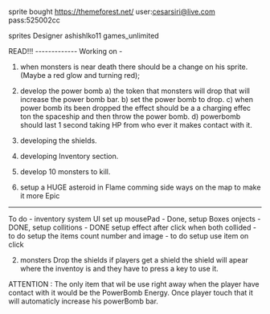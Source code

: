 sprite bought 
https://themeforest.net/
user:cesarsiri@live.com
pass:525002cc

sprites Designer
 ashishlko11
 games_unlimited


READ!!!  -------------
Working on - 
1) when monsters is near death there should be a change on his sprite. (Maybe a red glow and turning red);


2) develop the power bomb
        a) the token that monsters will drop that will increase the power bomb bar.
        b) set the power bomb to drop.
        c) when power bomb its been dropped the effect should be a a charging effec ton the spaceship and then throw the power bomb.
        d) powerbomb should last 1 second taking HP from who ever it makes contact with it.

3) developing the shields.
4) developing Inventory section.
5) develop 10 monsters to kill.
6) setup a HUGE asteroid in Flame comming side ways on the map to make it more Epic
--------------


To do - inventory system UI
 set up mousePad - Done,
 setup Boxes onjects - DONE, 
 setup collitions - DONE
 setup effect after click when both collided - to do
 setup the items count number and image - to do
 setup use item on click

2) monsters Drop the shields if players get a shield the shield will apear where the inventoy is and they have to press a key to use it.

ATTENTION : The only item that wil be use right away when the player have contact with it would be the
PowerBomb Energy. Once player touch that it will automaticly increase his powerBomb bar.